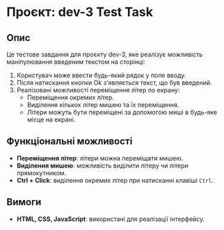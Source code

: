 # Проєкт: dev-3 Test Task

## Опис

Це тестове завдання для проєкту dev-3, яке реалізує можливість маніпулювання введеним текстом на сторінці:

1. Користувач може ввести будь-який рядок у поле вводу.
2. Після натискання кнопки Ok з'являється текст, що був введений.
3. Реалізовані можливості переміщення літер по екрану:
   - Переміщення окремих літер.
   - Виділення кількох літер мишею та їх переміщення.
   - Літери можуть бути переміщені за допомогою миші в будь-яке місце на екрані.

## Функціональні можливості

- **Переміщення літер**: літери можна переміщати мишею.
- **Виділення мишею**: можливість виділити літеру чи літери прямокутником.
- **Ctrl + Click**: виділення окремих літер при натисканні клавіші `Ctrl`.

## Вимоги

- **HTML, CSS, JavaScript**: використані для реалізації інтерфейсу.